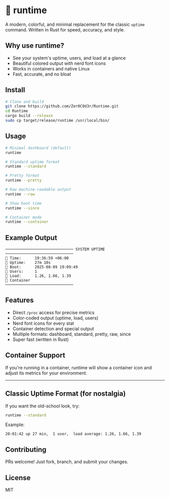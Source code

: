# 🚀 runtime

A modern, colorful, and minimal replacement for the classic `uptime` command. Written in Rust for speed, accuracy, and style.

## Why use runtime?

- See your system's uptime, users, and load at a glance
- Beautiful colored output with nerd font icons
- Works in containers and native Linux
- Fast, accurate, and no bloat

## Install

```sh
# Clone and build
git clone https://github.com/Zer0C0d3r/Runtime.git
cd Runtime
cargo build --release
sudo cp target/release/runtime /usr/local/bin/
```

## Usage

```sh
# Minimal dashboard (default)
runtime

# Standard uptime format
runtime --standard

# Pretty format
runtime --pretty

# Raw machine-readable output
runtime --raw

# Show boot time
runtime --since

# Container mode
runtime --container
```

## Example Output

```
────────────────────────────── SYSTEM UPTIME ──────────────────────────────
 Time:      19:36:59 +06:00
 Uptime:    27m 10s
 Boot:      2025-08-09 19:09:49
 Users:     1
 Load:      1.26, 1.66, 1.39
󰆧 Container
──────────────────────────────
```

## Features

- Direct `/proc` access for precise metrics
- Color-coded output (uptime, load, users)
- Nerd font icons for every stat
- Container detection and special output
- Multiple formats: dashboard, standard, pretty, raw, since
- Super fast (written in Rust)

## Container Support

If you're running in a container, runtime will show a container icon and adjust its metrics for your environment.

---

## Classic Uptime Format (for nostalgia)

If you want the old-school look, try:

```sh
runtime --standard
```

Example:

```
20:01:42 up 27 min,  1 user,  load average: 1.26, 1.66, 1.39
```

## Contributing

PRs welcome! Just fork, branch, and submit your changes.

## License

MIT
